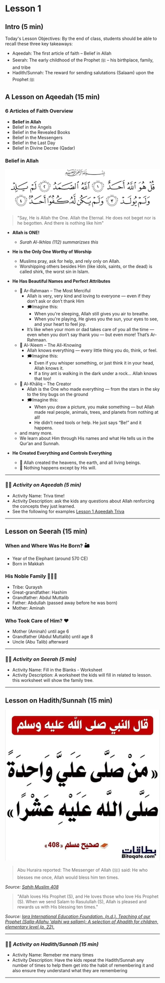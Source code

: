 # Lesson 1

## Intro (5 min)
Today's Lesson Objectives:
By the end of class, students should be able to recall these three key takeaways:
- Aqeedah: The first article of faith – Belief in Allah
- Seerah: The early childhood of the Prophet ﷺ – his birthplace, family, and tribe
- Hadith/Sunnah: The reward for sending salutations (Salaam) upon the Prophet ﷺ

## A Lesson on Aqeedah (15 min)

### 6 Articles of Faith Overview
- **Belief in Allah**
- Belief in the Angels
- Belief in the Revealed Books
- Belief in the Messengers
- Belief in the Last Day
- Belief in Divine Decree (Qadar)

### Belief in Allah

[![surah-al-ikhlas ](../images/surah-al-ikhlas.png)](https://quran.com/112)

 > "Say, He is Allah the One. Allah the Eternal. He does not beget nor is he begotten. And there is nothing like him"

- **Allah is ONE!**
    - *Surah Al-Ikhlas (112) summarizses this*
- **He is the Only One Worthy of Worship**
    - Muslims pray, ask for help, and rely only on Allah.
    - Worshipping others besides Him (like idols, saints, or the dead) is called shirk, the worst sin in Islam.

- **He Has Beautiful Names and Perfect Attributes**
    - 🌟 Ar-Rahmaan – The Most Merciful
        - Allah is very, very kind and loving to everyone — even if they don’t ask or don’t thank Him
        - 🗯️Imagine this: 
            - When you're sleeping, Allah still gives you air to breathe.
            - When you're playing, He gives you the sun, your eyes to see, and your heart to feel joy.
        - It’s like when your mom or dad takes care of you all the time — even when you don’t say thank you — but even more! That’s Ar-Rahmaan.
    - 🌟 Al-‘Aleem – The All-Knowing
        - Allah knows everything — every little thing you do, think, or feel.
        - 🗯️Imagine this:
            - Even if you whisper something, or just think it in your head, Allah knows it.
            - If a tiny ant is walking in the dark under a rock… Allah knows that too!
    - 🌟 Al-Khāliq – The Creator
        - Allah is the One who made everything — from the stars in the sky to the tiny bugs on the ground
        - 🗯️Imagine this:
            - When you draw a picture, you make something — but Allah made real people, animals, trees, and planets from nothing at all!
            - He didn’t need tools or help. He just says “Be!” and it happens. 
    - and many more.
    - We learn about Him through His names and what He tells us in the Qur’an and Sunnah.

- **He Created Everything and Controls Everything**
    - 🌳 Allah created the heavens, the earth, and all living beings.
    - 🌸 Nothing happens except by His will.

-------------------------------------
### ✍🏾 *Activity on Aqeedah (5 min)*
- Activity Name: Triva time!
- Activity Description: ask the kids any questions about Allah renforcing the concepts they just learned.
- See the following for examples [Lesson 1 Aqeedah Triva](../activities/L1-Aqeedah-Triva.md)
-------------------------------------
 
## Lesson on Seerah (15 min)

### When and Where Was He Born? 🏜️
- Year of the Elephant (around 570 CE)
- Born in Makkah

### His Noble Family 👨‍👩‍👦
- Tribe: Quraysh
- Great-grandfather: Hashim
- Grandfather: Abdul Muttalib
- Father: Abdullah (passed away before he was born)
- Mother: Aminah

### Who Took Care of Him? ❤️
- Mother (Aminah) until age 6
- Grandfather (Abdul Muttalib) until age 8
- Uncle (Abu Talib) afterward

-------------------------------------
### ✍🏾 *Activity on Seerah (5 min)*
- Activity Name: Fill in the Blanks - Worksheet
- Activity Description: A worksheet the kids will fill in related to lesson. this worksheet will show the family tree.
-------------------------------------

## Lesson on Hadith/Sunnah (15 min)

![Sahih_muslim_408](./images/shahih_mulsim_408.jpg)

>Abu Huraira reported: The Messenger of Allah (ﷺ) said: He who blesses me once, Allah would bless him ten times.

*Source: [Sahih Muslim 408](https://sunnah.com/muslim:408)*


>"Allah loves His Prophet (S), and He loves those who love His Prophet (S). When we send Salam to Rasulullah (S), Allah is pleased and rewards us with His blessing ten times."

*Source: [Iqra International Education Foundation. (n.d.). Teaching of our Prophet (Salla-Allahu 'alaihi wa sallam): A selection of Ahadith for children, elementary level (p. 22).](https://www.iqra.org/products/teachings-of-our-prophet-ahadi?_pos=1&_psq=teaching+of+our&_ss=e&_v=1.0)*

-------------------------------------
### ✍🏾 *Activity on Hadith/Sunnah (15 min)*
- Activity Name: Remeber me many times
- Activity Description: Have the kids repeat the Hadith/Sunnah any number of times to help them get into the habit of remembering it and also ensure they understand what they are remembering 
-------------------------------------
<br>